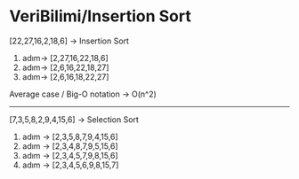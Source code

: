 # VeriBilimi/Insertion Sort

[22,27,16,2,18,6] -> Insertion Sort

1. adım-> [2,27,16,22,18,6]
2. adım-> [2,6,16,22,18,27]
3. adım-> [2,6,16,18,22,27]

Average case / Big-O notation -> O(n^2)

-------------------------------------------------------------------

[7,3,5,8,2,9,4,15,6] -> Selection Sort

1. adım -> [2,3,5,8,7,9,4,15,6]
2. adım -> [2,3,4,8,7,9,5,15,6]
3. adım -> [2,3,4,5,7,9,8,15,6]
4. adım -> [2,3,4,5,6,9,8,15,7]
